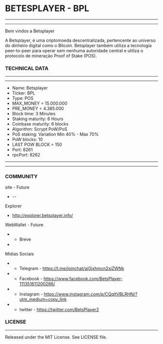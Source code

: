# BETESPLAYER - BPL

-------
-------

Bem vindos a Betsplayer

A Betsplayer, é uma criptomoeda descentralizada, pertencente ao universo do dinheiro digital como o Bitcoin. Betsplayer também utiliza a tecnologia peer-to-peer para operar sem nenhuma autoridade central e utiliza o protocolo de mineração Proof of Stake (POS).
  
### TECHNICAL DATA

-------
-------
  *  Name: Betsplayer
  *  Ticker: BPL
  *  Type: POS
  *  MAX_MONEY = 15.000.000
  *  PRE_MONEY = 4.385.000
  *  Block time: 3 Minutes
  *  Staking maturity: 6 Hours
  *  Coinbase maturity: 6 blocks
  *  Algorithm: Scrypt PoW/PoS
  *  PoS staking: Variation Min 40% - Max 70% 
  *  PoW blocks: 10
  *  LAST POW BLOCK = 150
  *  Port: 8261
  *  rpcPort: 8262
-------
-------

### COMMUNITY

site - Future
*  --

Explorer
* http://explorer.betsplayer.info/

WebWallet - Future
* - Breve
* 
Mídias Sociais
* - Telegram - https://t.me/joinchat/ajGjxhmcn2xjZWNk 
* - Facebook - https://www.facebook.com/BetsPlayer-111351611200266/ 
* - Instagram - https://www.instagram.com/p/CQqltVBLRHN/?utm_medium=copy_link
* - twitter - https://twitter.com/BetsPlayer2

### LICENSE
-------

Released under the MIT License. See LICENSE file.
